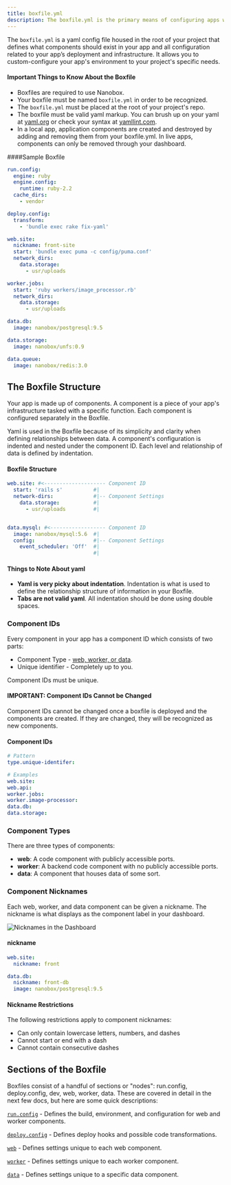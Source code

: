 ```yaml
---
title: boxfile.yml
description: The boxfile.yml is the primary means of configuring apps with Nanobox. It allows you to custom-configure your environment to your project's specific needs.
---
```


The `boxfile.yml` is a yaml config file housed in the root of your project that defines what components should exist in your app and all configuration related to your app’s deployment and infrastructure. It allows you to custom-configure your app's environment to your project's specific needs.

#### Important Things to Know About the Boxfile
- Boxfiles are required to use Nanobox.
- Your boxfile must be named `boxfile.yml` in order to be recognized.
- The `boxfile.yml` must be placed at the root of your project's repo.
- The boxfile must be valid yaml markup. You can brush up on your yaml at [yaml.org](http://yaml.org/start.html) or check your syntax at [yamllint.com](http://www.yamllint.com/).
- In a local app, application components are created and destroyed by adding and removing them from your boxfile.yml. In live apps, components can only be removed through your dashboard.

####Sample Boxfile
```yaml
run.config:
  engine: ruby
  engine.config:
    runtime: ruby-2.2
  cache_dirs:
    - vendor

deploy.config:
  transform:
    - 'bundle exec rake fix-yaml'

web.site:
  nickname: front-site
  start: 'bundle exec puma -c config/puma.conf'
  network_dirs:
    data.storage:
      - usr/uploads

worker.jobs:
  start: 'ruby workers/image_processor.rb'
  network_dirs:
    data.storage:
      - usr/uploads

data.db:
  image: nanobox/postgresql:9.5

data.storage:
  image: nanobox/unfs:0.9

data.queue:
  image: nanobox/redis:3.0
```

## The Boxfile Structure

Your app is made up of components. A component is a piece of your app's infrastructure tasked with a specific function. Each component is configured separately in the Boxfile.

Yaml is used in the Boxfile because of its simplicity and clarity when defining relationships between data. A component's configuration is indented and nested under the component ID. Each level and relationship of data is defined by indentation.

#### Boxfile Structure

```yaml
web.site: #<-------------------- Component ID
  start: 'rails s'          #|
  network-dirs:             #|-- Component Settings
    data.storage:           #|
      - usr/uploads         #|


data.mysql: #<------------------ Component ID
  image: nanobox/mysql:5.6  #|
  config:                   #|-- Component Settings
    event_scheduler: 'Off'  #|
                            #|
```

#### Things to Note About yaml
- **Yaml is very picky about indentation**. Indentation is what is used to define the relationship structure of information in your Boxfile.
- **Tabs are not valid yaml**. All indentation should be done using double spaces.

### Component IDs
Every component in your app has a component ID which consists of two parts:

- Component Type - [web, worker, or data](#component-types).
- Unique identifier - Completely up to you.

Component IDs must be unique.

#### IMPORTANT: Component IDs Cannot be Changed
Component IDs cannot be changed once a boxfile is deployed and the components are created. If they are changed, they will be recognized as new components.

#### Component IDs
```yaml
# Pattern
type.unique-identifer:

# Examples
web.site:
web.api:
worker.jobs:
worker.image-processor:
data.db:
data.storage:
```

### Component Types
There are three types of components:

- **web**: A code component with publicly accessible ports.
- **worker**: A backend code component with no publicly accessible ports.
- **data**: A component that houses data of some sort.

### Component Nicknames
Each web, worker, and data component can be given a nickname. The nickname is what displays as the component label in your dashboard.

![Nicknames in the Dashboard](boxfile-nicknames.png)

#### nickname
```yaml
web.site:
  nickname: front

data.db:
  nickname: front-db
  image: nanobox/postgresql:9.5
```

#### Nickname Restrictions
The following restrictions apply to component nicknames:

- Can only contain lowercase letters, numbers, and dashes
- Cannot start or end with a dash
- Cannot contain consecutive dashes

## Sections of the Boxfile
Boxfiles consist of a handful of sections or "nodes": run.config, deploy.config, dev, web, worker, data. These are covered in detail in the next few docs, but here are some quick descriptions:

[`run.config`](/boxfile/run-config/) - Defines the build, environment, and configuration for web and worker components.

[`deploy.config`](/boxfile/deploy-config/) - Defines deploy hooks and possible code transformations.

[`web`](/boxfile/web/) - Defines settings unique to each web component.  

[`worker`](/boxfile/worker/) - Defines settings unique to each worker component.  

[`data`](/boxfile/data/) - Defines settings unique to a specific data component.
